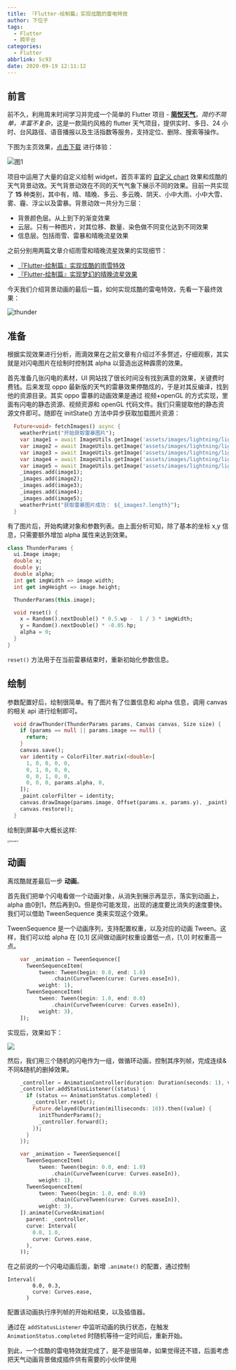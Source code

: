 ```yaml
---
title: 『Flutter-绘制篇』实现炫酷的雷电特效
author: 下位子
tags:
  - Flutter
  - 跨平台
categories:
  - Flutter
abbrlink: 5c93
date: 2020-09-19 12:11:12
---
```



## 前言

前不久，利用周末时间学习并完成一个简单的 Flutter 项目 -  [**简悦天气**](https://github.com/xiaweizi/SimplicityWeather)，*简约不简单，丰富不复杂*，这是一款简约风格的 flutter 天气项目，提供实时、多日、24 小时、台风路径、语音播报以及生活指数等服务，支持定位、删除、搜索等操作。

下图为主页效果，[点击下载](http://xiaweizi.top/SimplicityWeather-2_3.apk) 进行体验：

![图1](https://p3-juejin.byteimg.com/tos-cn-i-k3u1fbpfcp/76bdbd8781d64fe49f253207020b53b4~tplv-k3u1fbpfcp-zoom-1.image)

<!-- more -->

项目中运用了大量的自定义绘制 widget，首页丰富的 [自定义 chart](https://juejin.im/post/6868920194568781838) 效果和炫酷的天气背景动效。天气背景动效在不同的天气气象下展示不同的效果。目前一共实现了 **15** 种类别，其中有，晴、晴晚、多云、多云晚、阴天、小中大雨、小中大雪、雾、霾、浮尘以及雷暴。背景动效一共分为三层：

- 背景颜色层。从上到下的渐变效果
- 云层。只有一种图片，对其位移、数量、染色做不同变化达到不同效果
- 信息层。包括雨雪、雷暴和晴晚流星效果

之前分别用两篇文章介绍雨雪和晴晚流星效果的实现细节：

- [『Flutter-绘制篇』实现炫酷的雨雪特效](https://juejin.im/post/6867489001809379335)
- [『Flutter-绘制篇』实现梦幻的晴晚流星效果](https://juejin.im/post/6871955131299168263)

今天我们介绍背景动画的最后一篇，如何实现炫酷的雷电特效，先看一下最终效果：

![thunder](https://p3-juejin.byteimg.com/tos-cn-i-k3u1fbpfcp/687120e980df40a198eadc97bbc4b44c~tplv-k3u1fbpfcp-zoom-1.image)

## 准备

根据实现效果进行分析，雨滴效果在之前文章有介绍过不多赘述，仔细观察，其实就是对闪电图片在绘制时控制其 alpha 以营造出这种霹雳的效果。

首先准备几张闪电的素材，UI 网站找了很长时间没有找到满意的效果，关键费时费钱。后来发现 oppo 最新版的天气的雷暴效果停酷炫的，于是对其反编译，找到他的资源目录。其实 oppo 雷暴的动画效果是通过 视频+openGL 的方式实现，里面有闪电的静态资源、视频资源和 openGL 代码文件。我们只需提取他的静态资源文件即可。随即在 initState() 方法中异步获取加载图片资源：

```dart
  Future<void> fetchImages() async {
    weatherPrint("开始获取雷暴图片");
    var image1 = await ImageUtils.getImage('assets/images/lightning/lightning0.webp');
    var image2 = await ImageUtils.getImage('assets/images/lightning/lightning1.webp');
    var image3 = await ImageUtils.getImage('assets/images/lightning/lightning2.webp');
    var image4 = await ImageUtils.getImage('assets/images/lightning/lightning3.webp');
    var image5 = await ImageUtils.getImage('assets/images/lightning/lightning4.webp');
    _images.add(image1);
    _images.add(image2);
    _images.add(image3);
    _images.add(image4);
    _images.add(image5);
    weatherPrint("获取雷暴图片成功： ${_images?.length}");
  }
```

有了图片后，开始构建对象和参数列表。由上面分析可知，除了基本的坐标 x,y 信息，只需要额外增加 alpha 属性来达到效果。

```dart
class ThunderParams {
  ui.Image image;
  double x;
  double y;
  double alpha;
  int get imgWidth => image.width;
  int get imgHeight => image.height;

  ThunderParams(this.image);

  void reset() {
    x = Random().nextDouble() * 0.5.wp -  1 / 3 * imgWidth;
    y = Random().nextDouble() * -0.05.hp;
    alpha = 0;
  }
}
```

`reset()`  方法用于在当前雷暴结束时，重新初始化参数信息。

## 绘制

参数配置好后，绘制很简单。有了图片有了位置信息和 alpha 信息，调用 canvas 的相关 api 进行绘制即可。

```dart
  void drawThunder(ThunderParams params, Canvas canvas, Size size) {
    if (params == null || params.image == null) {
      return;
    }
    canvas.save();
    var identity = ColorFilter.matrix(<double>[
      1, 0, 0, 0, 0,
      0, 1, 0, 0, 0,
      0, 0, 1, 0, 0,
      0, 0, 0, params.alpha, 0,
    ]);
    _paint.colorFilter = identity;
    canvas.drawImage(params.image, Offset(params.x, params.y), _paint);
    canvas.restore();
  }
```
绘制到屏幕中大概长这样:

<img src="https://p6-juejin.byteimg.com/tos-cn-i-k3u1fbpfcp/e893b7064eb9463b88f07d3d79fdd4e2~tplv-k3u1fbpfcp-zoom-1.image" alt="thunder2" style="zoom: 33%;" />

## 动画

离炫酷就差最后一步 **动画**。

首先我们把单个闪电看做一个动画对象，从消失到展示再显示，落实到动画上，alpha 由0到1，然后再到0。但是你可能发现，出现的速度要比消失的速度要快。我们可以借助 TweenSequence 类来实现这个效果。

TweenSequence 是一个动画序列，支持配置权重，以及对应的动画 Tween。这样，我们可以给 alpha 在 [0,1] 区间做动画时权重设置低一点，[1,0] 时权重高一点。

```dart
    var _animation = TweenSequence([
      TweenSequenceItem(
          tween: Tween(begin: 0.0, end: 1.0)
              .chain(CurveTween(curve: Curves.easeIn)),
          weight: 1),
      TweenSequenceItem(
          tween: Tween(begin: 1.0, end: 0.0)
              .chain(CurveTween(curve: Curves.easeIn)),
          weight: 3),
    ]);
```

实现后，效果如下：

![](https://p1-juejin.byteimg.com/tos-cn-i-k3u1fbpfcp/b71751fa89d24300ad7956ee7ed5e98a~tplv-k3u1fbpfcp-zoom-1.image)

然后，我们用三个随机的闪电作为一组，做循环动画，控制其序列帧，完成连续&不同&随机的删掉效果。

```dart
	_controller = AnimationController(duration: Duration(seconds: 1), vsync: this);
    _controller.addStatusListener((status) {
      if (status == AnimationStatus.completed) {
        _controller.reset();
        Future.delayed(Duration(milliseconds: 10)).then((value) {
          initThunderParams();
          _controller.forward();
        });
      }
    });

    var _animation = TweenSequence([
      TweenSequenceItem(
          tween: Tween(begin: 0.0, end: 1.0)
              .chain(CurveTween(curve: Curves.easeIn)),
          weight: 1),
      TweenSequenceItem(
          tween: Tween(begin: 1.0, end: 0.0)
              .chain(CurveTween(curve: Curves.easeIn)),
          weight: 3),
    ]).animate(CurvedAnimation(
      parent: _controller,
      curve: Interval(
        0.0, 1.0,
        curve: Curves.ease,
      ),
    ));
```

在之前说的一个闪电动画后面，新增 `.animate()` 的配置，通过控制 

```dar
Interval(
        0.0, 0.3,
        curve: Curves.ease,
      )
```

配置该动画执行序列帧的开始和结束，以及插值器。

通过在 `addStatusListener` 中监听动画的执行状态，在触发 `AnimationStatus.completed` 时随机等待一定时间后，重新开始。

到此，一个炫酷的雷电特效就完成了，是不是很简单，如果觉得还不错，后面考虑把天气动画背景做成插件供有需要的小伙伴使用

